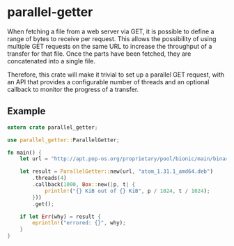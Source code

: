 # parallel-getter

When fetching a file from a web server via GET, it is possible to define a range of bytes to
receive per request. This allows the possibility of using multiple GET requests on the same
URL to increase the throughput of a transfer for that file. Once the parts have been fetched,
they are concatenated into a single file.

Therefore, this crate will make it trivial to set up a parallel GET request, with an API that
provides a configurable number of threads and an optional callback to monitor the progress of
a transfer.

## Example

```rust
extern crate parallel_getter;

use parallel_getter::ParallelGetter;

fn main() {
    let url = "http://apt.pop-os.org/proprietary/pool/bionic/main/binary-amd64/a/atom/atom_1.31.1_amd64.deb";

    let result = ParallelGetter::new(url, "atom_1.31.1_amd64.deb")
        .threads(4)
        .callback(1000, Box::new(|p, t| {
            println!("{} KiB out of {} KiB", p / 1024, t / 1024);
        }))
        .get();

    if let Err(why) = result {
        eprintln!("errored: {}", why);
    }
}
```
